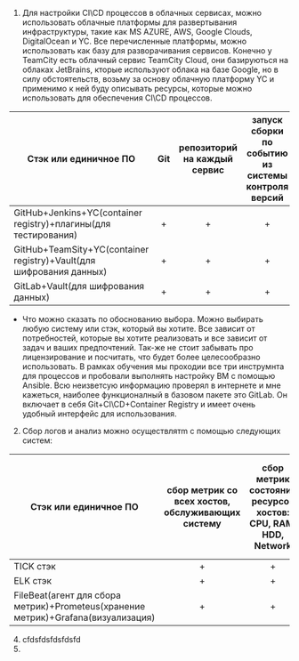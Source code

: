 1. Для настройки CI\CD процессов в облачных сервисах, можно использовать облачные платформы для развертывания инфраструктуры, такие как MS AZURE, AWS, Google Clouds, DigitalOcean и YC. Все перечисленные платформы, можно использовать как базу для разворачивания сервисов. Конечно у TeamCity есть облачный сервис TeamCity Cloud, они базируються на облаках JetBrains, кторые используют облака на базе Google, но в силу обстоятельств, возьму за основу облачную платформу YC и применимо к ней буду описывать ресурсы, которые можно использовать для обеспечения CI\CD процессов.

| Стэк или единичное ПО | Git | репозиторий на каждый сервис | запуск сборки по событию из системы контроля версий | запуск сборки по кнопке с указанием параметров | возможность привязать настройки к каждой сборке | возможность создания шаблонов для различных конфигураций сборок | возможность безопасного хранения секретных данных (пароли, ключи доступа) | несколько конфигураций для сборки из одного репозитория | кастомные шаги при сборке | собственные докер-образы для сборки проектов | возможность развернуть агентов сборки на собственных серверах | возможность параллельного запуска нескольких сборок | возможность параллельного запуска тестов |
|-----------------------------------------------------------------------|:-:|:-:|:-:|:-:|:-:|:-:|:-:|:-:|:-:|:-:|:-:|:-:|:-:|
|GitHub+Jenkins+YC(container registry)+плагины(для тестирования)        | + | + | + | + | + | + | + | + | + | + | + | + | + |
|GitHub+TeamSity+YC(container registry)+Vault(для шифрования данных)    | + | + | + | + | + | + | + | + | + | + | + | + | + |
|GitLab+Vault(для шифрования данных)                                    | + | + | + | + | + | + | + | + | + | + | + | + | + |

 * Что можно сказать по обоснованию выбора. Можно выбирать любую систему или стэк, который вы хотите. Все зависит от потребностей, которые вы хотите реализовать и все зависит от задач и ваших предпочтений. Так-же не стоит забывать про лицензирование и посчитать, что будет более целесообразно использовать. В рамках обучения мы проходии все три инструмнта для процессов и пробовали выполнять настройку ВМ с помощью Ansible. Всю неизветсую информацию проверял в интернете и мне кажеться, наиболее функционалный в базовом пакете это GitLab. Он включает в себя Git+CI\CD+Container Registry и имеет очень удобный интерфейс для использования.
2. Сбор логов и анализ можно осуществлятm с помощью следующих систем:

|Стэк или единичное ПО|сбор метрик со всех хостов, обслуживающих систему|сбор метрик состояния ресурсов хостов: CPU, RAM, HDD, Network|сбор метрик потребляемых ресурсов для каждого сервиса: CPU, RAM, HDD, Network|сбор метрик, специфичных для каждого сервиса|пользовательский интерфейс с возможностью делать запросы и агрегировать информацию|пользовательский интерфейс с возможностью настраивать различные панели для отслеживания состояния системы|
|-------------------------------------------------------------------------------------|:-:|:-:|:-:|:-:|:-:|:-:|
|TICK стэк                                                                            | + | + | + | + | + | + |
|ELK стэк                                                                             | + | + | + | + | + | + |
|FileBeat(агент для сбора метрик)+Prometeus(хранение метрик)+Grafana(визуализация)    | + | + | + | + | + | + |

4. cfdsfdsfdsfdsfd
5. 
